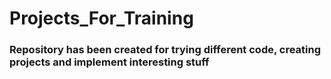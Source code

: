 # Projects_For_Training

### Repository has been created for trying different code, creating projects and implement interesting stuff ###
